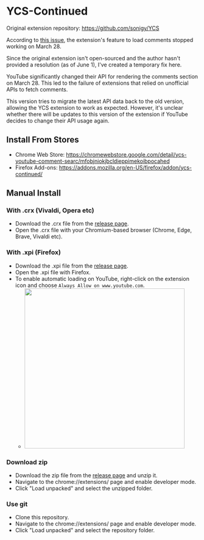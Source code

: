 # YCS-Continued

Original extension repository: <https://github.com/sonigy/YCS>

According to [this issue](<https://github.com/sonigy/YCS/issues/56>), the extension's feature to load comments stopped working on March 28.

Since the original extension isn't open-sourced and the author hasn't provided a resolution (as of June 1), I've created a temporary fix here.

YouTube significantly changed their API for rendering the comments section on March 28. This led to the failure of extensions that relied on unofficial APIs to fetch comments.

This version tries to migrate the latest API data back to the old version, allowing the YCS extension to work as expected. However, it's unclear whether there will be updates to this version of the extension if YouTube decides to change their API usage again.


## Install From Stores

- Chrome Web Store: https://chromewebstore.google.com/detail/ycs-youtube-comment-searc/mfobjniokjbcldieppimekoibpocahed
- Firefox Add-ons: https://addons.mozilla.org/en-US/firefox/addon/ycs-continued/

## Manual Install

### With .crx (Vivaldi, Opera etc)

- Download the .crx file from the [release page](https://github.com/pc035860/YCS-cont/releases).
- Open the .crx file with your Chromium-based browser (Chrome, Edge, Brave, Vivaldi etc).
  
### With .xpi (Firefox)

- Download the .xpi file from the [release page](https://github.com/pc035860/YCS-cont/releases).
- Open the .xpi file with Firefox.
- To enable automatic loading on YouTube, right-click on the extension icon and choose `Always Allow on www.youtube.com`.
  - <img src="https://github.com/pc035860/YCS-cont/assets/811518/bc8d1009-81bb-4064-8198-d4d62ab78f53" width="420">


### Download zip

- Download the zip file from the [release page](https://github.com/pc035860/YCS-cont/releases) and unzip it.
- Navigate to the chrome://extensions/ page and enable developer mode.
- Click "Load unpacked" and select the unzipped folder.

### Use git

- Clone this repository.
- Navigate to the chrome://extensions/ page and enable developer mode.
- Click "Load unpacked" and select the repository folder.

